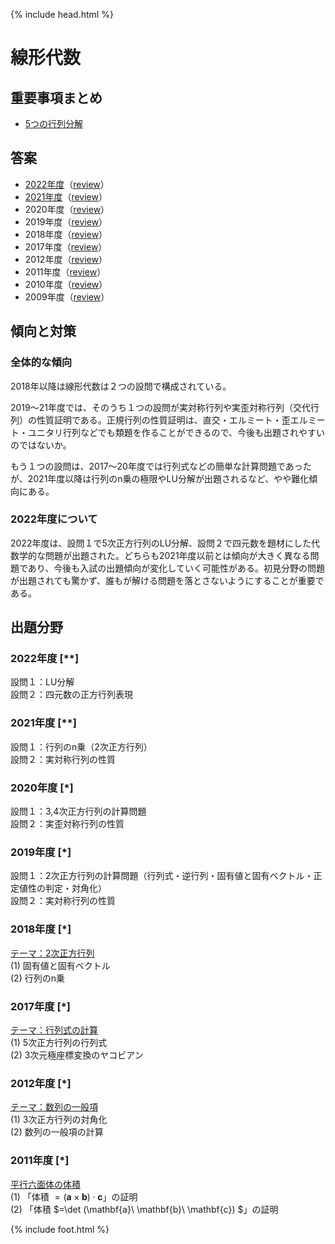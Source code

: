 {% include head.html %}

# 線形代数

## 重要事項まとめ
- [5つの行列分解](keynotes/decomposition.md)

## 答案
- [2022年度](https://acrobat.adobe.com/link/track?uri=urn:aaid:scds:US:cbc88a68-74de-4312-a9c9-f55f547c3861)（[review](review2022.md)）  
- [2021年度](https://acrobat.adobe.com/link/track?uri=urn:aaid:scds:US:1c514797-adab-462c-b5e7-fe3dfb086cec)（[review](review2021.md)）
- 2020年度（[review](review2020.md)）
- 2019年度（[review](review2019.md)）
- 2018年度（[review](review2018.md)）
- 2017年度（[review](review2017.md)）
- 2012年度（[review](review2012.md)）
- 2011年度（[review](review2011.md)）
- 2010年度（[review](review2010.md)）
- 2009年度（[review](review2009.md)）

## 傾向と対策
### 全体的な傾向
2018年以降は線形代数は２つの設問で構成されている。

2019〜21年度では、そのうち１つの設問が実対称行列や実歪対称行列（交代行列）の性質証明である。正規行列の性質証明は、直交・エルミート・歪エルミート・ユニタリ行列などでも類題を作ることができるので、今後も出題されやすいのではないか。

もう１つの設問は、2017〜20年度では行列式などの簡単な計算問題であったが、2021年度以降は行列のn乗の極限やLU分解が出題されるなど、やや難化傾向にある。

### 2022年度について
2022年度は、設問１で5次正方行列のLU分解、設問２で四元数を題材にした代数学的な問題が出題された。どちらも2021年度以前とは傾向が大きく異なる問題であり、今後も入試の出題傾向が変化していく可能性がある。初見分野の問題が出題されても驚かず、誰もが解ける問題を落とさないようにすることが重要である。

## 出題分野
### 2022年度 [\**]
設問１：LU分解  
設問２：四元数の正方行列表現  

### 2021年度 [\**]
設問１：行列のn乗（2次正方行列）  
設問２：実対称行列の性質

### 2020年度 [\*]
設問１：3,4次正方行列の計算問題  
設問２：実歪対称行列の性質

### 2019年度 [\*]
設問１：2次正方行列の計算問題（行列式・逆行列・固有値と固有ベクトル・正定値性の判定・対角化）  
設問２：実対称行列の性質

### 2018年度 [\*]
<u>テーマ：2次正方行列</u>  
(1) 固有値と固有ベクトル  
(2) 行列のn乗

### 2017年度 [\*]
<u>テーマ：行列式の計算</u>  
(1) 5次正方行列の行列式  
(2) 3次元極座標変換のヤコビアン

### 2012年度 [\*]
<u>テーマ：数列の一般項</u>  
(1) 3次正方行列の対角化  
(2) 数列の一般項の計算

### 2011年度 [\*]
<u>平行六面体の体積</u>  
(1) 「体積 $=(\mathbf{a}\times\mathbf{b})\cdot\mathbf{c}$」の証明  
(2) 「体積 $=\det (\mathbf{a}\ \mathbf{b}\ \mathbf{c}) $」の証明

{% include foot.html %}
